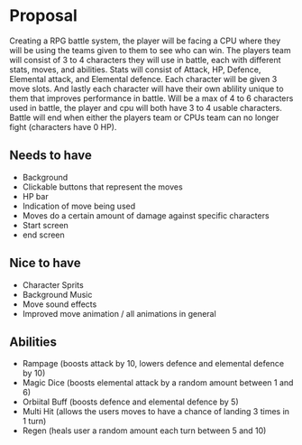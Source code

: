 # Proposal
Creating a RPG battle system, the player will be facing a CPU where they will be using the teams given to 
them to see who can win. The players team will consist of 3 to 4 characters they will use in battle, each with different stats, moves, and abilities. Stats will consist of Attack, HP, Defence, Elemental attack, and Elemental defence. Each character will be given 3 move slots. And lastly each character will have their own ablility unique to them that improves performance in battle. Will be a max of 4 to 6 characters used in battle, the player and cpu will both have 3 to 4 usable characters. Battle will end when either the players team or CPUs team can no longer fight (characters have 0 HP).
## Needs to have
- Background
- Clickable buttons that represent the moves
- HP bar 
- Indication of move being used 
- Moves do a certain amount of damage against specific characters
- Start screen
- end screen
## Nice to have
- Character Sprits
- Background Music
- Move sound effects 
- Improved move animation / all animations in general


## Abilities
- Rampage (boosts attack by 10, lowers defence and elemental defence by 10)
- Magic Dice (boosts elemental attack by a random amount between 1 and 6)
- Orbiital Buff (boosts defence and elemental defence by 5)
- Multi Hit (allows the users moves to have a chance of landing 3 times in 1 turn)
- Regen (heals user a random amount each turn between 5 and 10)